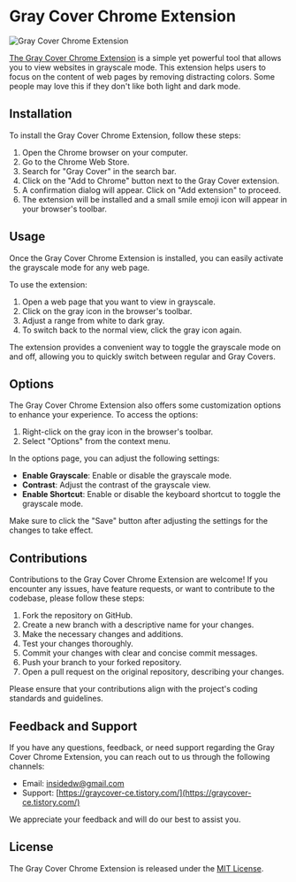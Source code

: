 # Gray Cover Chrome Extension

![Gray Cover Chrome Extension](https://ik.imagekit.io/crso3ztbifq/mustardseed/icon-96x96_UuKg7vowp.png?updatedAt=1674555273704)

[The Gray Cover Chrome Extension](https://chromewebstore.google.com/detail/gray-cover/higbmkinmbaacgpocohpepceahemanai) is a simple yet powerful tool that allows you to view websites in grayscale mode. This extension helps users to focus on the content of web pages by removing distracting colors.
Some people may love this if they don't like both light and dark mode.


## Installation

To install the Gray Cover Chrome Extension, follow these steps:

1. Open the Chrome browser on your computer.
2. Go to the Chrome Web Store.
3. Search for "Gray Cover" in the search bar.
4. Click on the "Add to Chrome" button next to the Gray Cover extension.
5. A confirmation dialog will appear. Click on "Add extension" to proceed.
6. The extension will be installed and a small smile emoji icon will appear in your browser's toolbar.

## Usage

Once the Gray Cover Chrome Extension is installed, you can easily activate the grayscale mode for any web page.

To use the extension:

1. Open a web page that you want to view in grayscale.
2. Click on the gray icon in the browser's toolbar.
3. Adjust a range from white to dark gray. 
4. To switch back to the normal view, click the gray icon again.

The extension provides a convenient way to toggle the grayscale mode on and off, allowing you to quickly switch between regular and Gray Covers.

## Options

The Gray Cover Chrome Extension also offers some customization options to enhance your experience. To access the options:

1. Right-click on the gray icon in the browser's toolbar.
2. Select "Options" from the context menu.

In the options page, you can adjust the following settings:

- **Enable Grayscale**: Enable or disable the grayscale mode.
- **Contrast**: Adjust the contrast of the grayscale view.
- **Enable Shortcut**: Enable or disable the keyboard shortcut to toggle the grayscale mode.

Make sure to click the "Save" button after adjusting the settings for the changes to take effect.

## Contributions

Contributions to the Gray Cover Chrome Extension are welcome! If you encounter any issues, have feature requests, or want to contribute to the codebase, please follow these steps:

1. Fork the repository on GitHub.
2. Create a new branch with a descriptive name for your changes.
3. Make the necessary changes and additions.
4. Test your changes thoroughly.
5. Commit your changes with clear and concise commit messages.
6. Push your branch to your forked repository.
7. Open a pull request on the original repository, describing your changes.

Please ensure that your contributions align with the project's coding standards and guidelines.

## Feedback and Support

If you have any questions, feedback, or need support regarding the Gray Cover Chrome Extension, you can reach out to us through the following channels:

- Email: [insidedw@gmail.com](mailto:insidedw@gmail.com)
- Support: [https://graycover-ce.tistory.com/](https://graycover-ce.tistory.com/)

We appreciate your feedback and will do our best to assist you.

## License

The Gray Cover Chrome Extension is released under the [MIT License](/path/to/LICENSE).